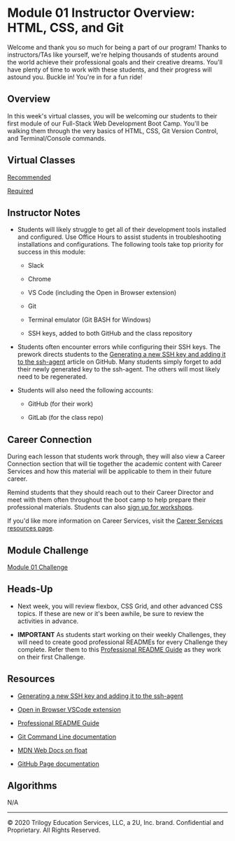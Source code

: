 # Module 01 Instructor Overview: HTML, CSS, and Git

Welcome and thank you so much for being a part of our program! Thanks to instructors/TAs like yourself, we're helping thousands of students around the world achieve their professional goals and their creative dreams. You'll have plenty of time to work with these students, and their progress will astound you. Buckle in! You're in for a fun ride!

## Overview

In this week's virtual classes, you will be welcoming our students to their first module of our Full-Stack Web Development Boot Camp. You'll be walking them through the very basics of HTML, CSS, Git Version Control, and Terminal/Console commands.

## Virtual Classes

[Recommended](./01.1-RECOMMENDED.md)

[Required](./01.2-REQUIRED.md)

## Instructor Notes

* Students will likely struggle to get all of their development tools installed and configured. Use Office Hours to assist students in troubleshooting installations and configurations. The following tools take top priority for success in this module:

  * Slack

  * Chrome

  * VS Code (including the Open in Browser extension)

  * Git

  * Terminal emulator (Git BASH for Windows)

  * SSH keys, added to both GitHub and the class repository

* Students often encounter errors while configuring their SSH keys. The prework directs students to the [Generating a new SSH key and adding it to the ssh-agent](https://help.github.com/en/github/authenticating-to-github/generating-a-new-ssh-key-and-adding-it-to-the-ssh-agent) article on GitHub. Many students simply forget to add their newly generated key to the ssh-agent. The others will most likely need to be regenerated.

* Students will also need the following accounts:

  * GitHub (for their work)

  * GitLab (for the class repo)

## Career Connection

During each lesson that students work through, they will also view a Career Connection section that will tie together the academic content with Career Services and how this material will be applicable to them in their future career.

Remind students that they should reach out to their Career Director and meet with them often throughout the boot camp to help prepare their professional materials. Students can also [sign up for workshops](https://careerservicesonlineevents.splashthat.com/).

If you'd like more information on Career Services, visit the [Career Services resources page](http://bit.ly/CodingCS).

## Module Challenge

[Module 01 Challenge](../../01-Class-Content/01-HTML-Git-CSS/02-Challenge)

## Heads-Up

* Next week, you will review flexbox, CSS Grid, and other advanced CSS topics. If these are new or it's been awhile, be sure to review the activities in advance.

* **IMPORTANT** As students start working on their weekly Challenges, they will need to create good professional READMEs for every Challenge they complete. Refer them to this [Professional README Guide](../../01-Class-Content/01-HTML-Git-CSS/04-Supplemental/professional-readme-guide/README.md) as they work on their first Challenge.

## Resources

* [Generating a new SSH key and adding it to the ssh-agent](https://help.github.com/en/github/authenticating-to-github/generating-a-new-ssh-key-and-adding-it-to-the-ssh-agent)

* [Open in Browser VSCode extension](https://marketplace.visualstudio.com/items?itemName=techer.open-in-browser)

* [Professional README Guide](../../01-Class-Content/01-HTML-Git-CSS/04-Supplemental/professional-readme-guide/README.md)

* [Git Command Line documentation](https://git-scm.com/book/en/v2/Getting-Started-The-Command-Line)

* [MDN Web Docs on float](https://developer.mozilla.org/en-US/docs/Web/CSS/float)

* [GitHub Page documentation](https://pages.github.com/)

## Algorithms

N/A

---
© 2020 Trilogy Education Services, LLC, a 2U, Inc. brand.  Confidential and Proprietary.  All Rights Reserved.